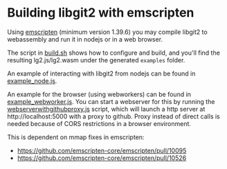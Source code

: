 # Building libgit2 with emscripten

Using [emscripten](https://emscripten.org) (minimum version 1.39.6) you may compile libgit2 to webassembly and run it in nodejs or in a web browser.

The script in [build.sh](build.sh) shows how to configure and build, and you'll find the resulting lg2.js/lg2.wasm under the generated `examples` folder.

An example of interacting with libgit2 from nodejs can be found in [example_node.js](example_node.js).

An example for the browser (using webworkers) can be found in [example_webworker.js](example_webworker.js). You can start a webserver for this by running the [webserverwithgithubproxy.js](webserverwithgithubproxy.js) script, which will launch a http server at http://localhost:5000 with a proxy to github. Proxy instead of direct calls is needed because of CORS restrictions in a browser environment.

This is dependent on mmap fixes in emscripten:

- https://github.com/emscripten-core/emscripten/pull/10095
- https://github.com/emscripten-core/emscripten/pull/10526